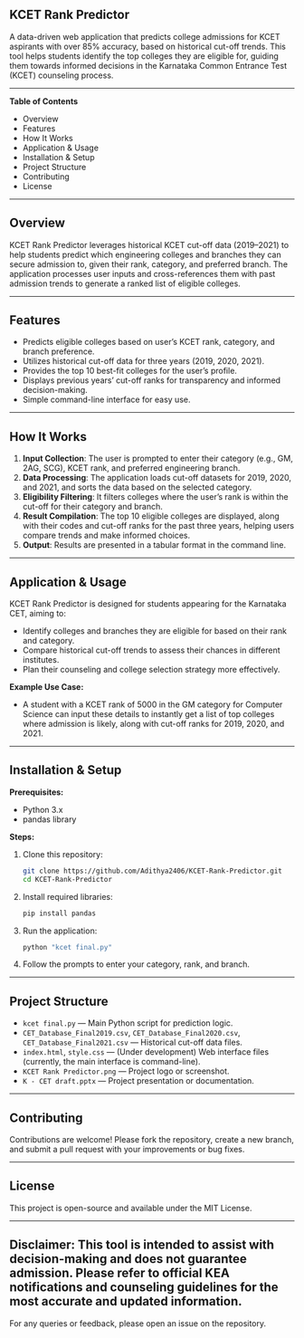 ## KCET Rank Predictor
A data-driven web application that predicts college admissions for KCET aspirants with over 85% accuracy, based on historical cut-off trends. This tool helps students identify the top colleges they are eligible for, guiding them towards informed decisions in the Karnataka Common Entrance Test (KCET) counseling process.

---
**Table of Contents**
- Overview
- Features
- How It Works
- Application & Usage
- Installation & Setup
- Project Structure
- Contributing
- License

---
## Overview
KCET Rank Predictor leverages historical KCET cut-off data (2019–2021) to help students predict which engineering colleges and branches they can secure admission to, given their rank, category, and preferred branch. The application processes user inputs and cross-references them with past admission trends to generate a ranked list of eligible colleges.

---
## Features
- Predicts eligible colleges based on user’s KCET rank, category, and branch preference.
- Utilizes historical cut-off data for three years (2019, 2020, 2021).
- Provides the top 10 best-fit colleges for the user’s profile.
- Displays previous years’ cut-off ranks for transparency and informed decision-making.
- Simple command-line interface for easy use.

---
## How It Works
1. **Input Collection**: The user is prompted to enter their category (e.g., GM, 2AG, SCG), KCET rank, and preferred engineering branch.
2. **Data Processing**: The application loads cut-off datasets for 2019, 2020, and 2021, and sorts the data based on the selected category.
3. **Eligibility Filtering**: It filters colleges where the user’s rank is within the cut-off for their category and branch.
4. **Result Compilation**: The top 10 eligible colleges are displayed, along with their codes and cut-off ranks for the past three years, helping users compare trends and make informed choices.
5. **Output**: Results are presented in a tabular format in the command line.

---
## Application & Usage
KCET Rank Predictor is designed for students appearing for the Karnataka CET, aiming to:
- Identify colleges and branches they are eligible for based on their rank and category.
- Compare historical cut-off trends to assess their chances in different institutes.
- Plan their counseling and college selection strategy more effectively.

**Example Use Case:**
- A student with a KCET rank of 5000 in the GM category for Computer Science can input these details to instantly get a list of top colleges where admission is likely, along with cut-off ranks for 2019, 2020, and 2021.

---
## Installation & Setup

**Prerequisites:**
- Python 3.x
- pandas library

**Steps:**
1. Clone this repository:
   ```bash
   git clone https://github.com/Adithya2406/KCET-Rank-Predictor.git
   cd KCET-Rank-Predictor
   ```
2. Install required libraries:
   ```bash
   pip install pandas
   ```
3. Run the application:
   ```bash
   python "kcet final.py"
   ```
4. Follow the prompts to enter your category, rank, and branch.

---
## Project Structure
- `kcet final.py` — Main Python script for prediction logic.
- `CET_Database_Final2019.csv`, `CET_Database_Final2020.csv`, `CET_Database_Final2021.csv` — Historical cut-off data files.
- `index.html`, `style.css` — (Under development) Web interface files (currently, the main interface is command-line).
- `KCET Rank Predictor.png` — Project logo or screenshot.
- `K - CET draft.pptx` — Project presentation or documentation.

---
## Contributing
Contributions are welcome! Please fork the repository, create a new branch, and submit a pull request with your improvements or bug fixes.

---
## License
This project is open-source and available under the MIT License.

---
**Disclaimer:** This tool is intended to assist with decision-making and does not guarantee admission. Please refer to official KEA notifications and counseling guidelines for the most accurate and updated information.
---

For any queries or feedback, please open an issue on the repository.
